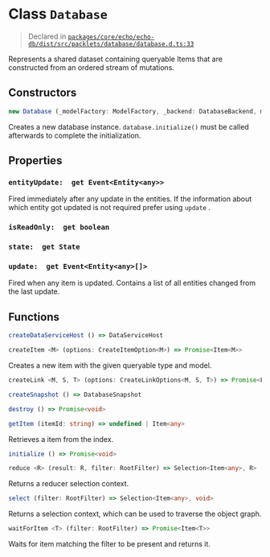 # Class `Database`
> Declared in [`packages/core/echo/echo-db/dist/src/packlets/database/database.d.ts:33`]()


Represents a shared dataset containing queryable Items that are constructed from an ordered stream of mutations.

## Constructors
```ts
new Database (_modelFactory: ModelFactory, _backend: DatabaseBackend, memberKey: PublicKey) => Database
```
Creates a new database instance.  `database.initialize()`  must be called afterwards to complete the initialization.

## Properties
### `entityUpdate:  get Event<Entity<any>>`
Fired immediately after any update in the entities.
If the information about which entity got updated is not required prefer using  `update` .
### `isReadOnly:  get boolean`
### `state:  get State`
### `update:  get Event<Entity<any>[]>`
Fired when any item is updated.
Contains a list of all entities changed from the last update.

## Functions
```ts
createDataServiceHost () => DataServiceHost
```
```ts
createItem <M> (options: CreateItemOption<M>) => Promise<Item<M>>
```
Creates a new item with the given queryable type and model.
```ts
createLink <M, S, T> (options: CreateLinkOptions<M, S, T>) => Promise<Link<M, S, T>>
```
```ts
createSnapshot () => DatabaseSnapshot
```
```ts
destroy () => Promise<void>
```
```ts
getItem (itemId: string) => undefined | Item<any>
```
Retrieves a item from the index.
```ts
initialize () => Promise<void>
```
```ts
reduce <R> (result: R, filter: RootFilter) => Selection<Item<any>, R>
```
Returns a reducer selection context.
```ts
select (filter: RootFilter) => Selection<Item<any>, void>
```
Returns a selection context, which can be used to traverse the object graph.
```ts
waitForItem <T> (filter: RootFilter) => Promise<Item<T>>
```
Waits for item matching the filter to be present and returns it.
